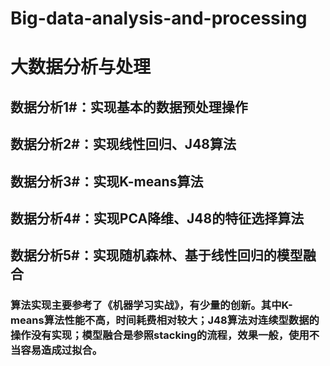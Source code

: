 # Big-data-analysis-and-processing
# 大数据分析与处理
## 数据分析1#：实现基本的数据预处理操作
## 数据分析2#：实现线性回归、J48算法
## 数据分析3#：实现K-means算法
## 数据分析4#：实现PCA降维、J48的特征选择算法
## 数据分析5#：实现随机森林、基于线性回归的模型融合

### 算法实现主要参考了《机器学习实战》，有少量的创新。其中K-means算法性能不高，时间耗费相对较大；J48算法对连续型数据的操作没有实现；模型融合是参照stacking的流程，效果一般，使用不当容易造成过拟合。
